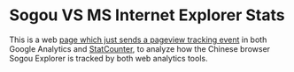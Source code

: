 # Sogou VS MS Internet Explorer Stats

This is a web [page which just sends a pageview tracking event](http://verlok.github.io/sogouVsMSIE_stats/index.html) in both Google Analytics and [StatCounter](http://statcounter.com/), to analyze how the Chinese browser Sogou Explorer is tracked by both web analytics tools.